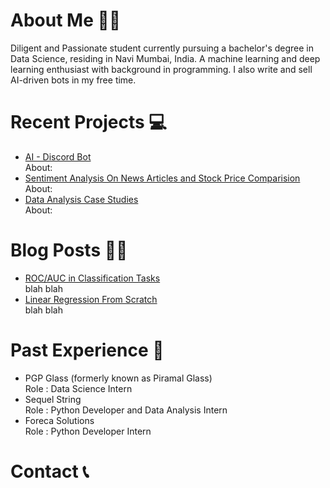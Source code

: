   
<h1>About Me 🤚🏼</h1>
Diligent and Passionate student currently pursuing
a bachelor's degree in Data Science, residing in 
Navi Mumbai, India. A machine learning and deep learning enthusiast
with background in programming. I also write and
sell AI-driven bots in my free time. 

<h1>Recent Projects 💻</h1>
<ul>
  <li> <a href=https://github.com/aaryanshsahay/discord_bot>AI - Discord Bot</a> <br>About:</li>
  <li> <a href=https://github.com/aaryanshsahay/oil_stock_model>Sentiment Analysis On News Articles and Stock Price Comparision </a><br>About:</li>
  <li> <a href=https://github.com/aaryanshsahay/data_analysis>Data Analysis Case Studies</a><br>About:</li>
</ul>

<h1>Blog Posts ✍🏼</h1>
<ul>
  <li> <a href=https://python.plainenglish.io/roc-auc-in-machine-learning-d70d4308f636>ROC/AUC in Classification Tasks</a><br>blah blah </li>
  <li> <a href=https://aaryansh-sahay.medium.com/linear-regression-from-scratch-f5b9d6280191>Linear Regression From Scratch </a><br>blah blah </li>
</ul>

<h1>Past Experience 🔁</h1>
<ul>
  <li> PGP Glass (formerly known as Piramal Glass) <br>Role : Data Science Intern</li>
  <li> Sequel String<br> Role : Python Developer and Data Analysis Intern</li>
  <li> Foreca Solutions <br>Role : Python Developer Intern</li>
</ul>


<h1>Contact 📞</h1>
